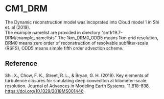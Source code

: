 # CM1_DRM
The Dynamic reconstruction model was incoprated into Cloud model 1 in Shi et. al (2019).  
The example namelist are provided in directory "cm1r19.7-DRM/example_namelists"
The 1km_DRM0_ODD5 means 1km grid resolution, DRM0 means zero order of reconstruction of resolvable subfilter-scale (RSFS), ODD5 means simple fifth order advection scheme.

## Reference 
Shi, X., Chow, F. K., Street, R. L., & Bryan, G. H. (2019). Key elements of turbulence closures for simulating deep convection at kilometer-scale resolution. Journal of Advances in Modeling Earth Systems, 11,818–838. https://doi.org/10.1029/2018MS001446